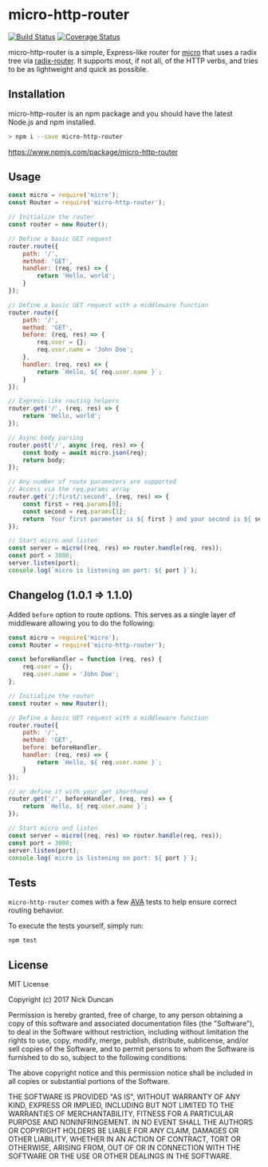 # micro-http-router
[![Build Status](https://travis-ci.org/protocol114/micro-http-router.svg?branch=master)](https://travis-ci.org/protocol114/micro-http-router) [![Coverage Status](https://coveralls.io/repos/github/protocol114/micro-http-router/badge.svg?branch=master)](https://coveralls.io/github/protocol114/micro-http-router?branch=master)

micro-http-router is a simple, Express-like router for [micro](https://github.com/zeit/micro) that uses a radix tree via [radix-router](https://github.com/charlieduong94/radix-router). It supports most, if not all, of the HTTP verbs, and tries to be as lightweight and quick as possible.

## Installation
micro-http-router is an npm package and you should have the latest Node.js and npm installed.

```bash
> npm i --save micro-http-router
```

https://www.npmjs.com/package/micro-http-router

## Usage

```javascript
const micro = require('micro');
const Router = require('micro-http-router');

// Initialize the router
const router = new Router();

// Define a basic GET request
router.route({
    path: '/',
    method: 'GET',
    handler: (req, res) => {
        return 'Hello, world';
    }
});

// Define a basic GET request with a middleware function
router.route({
    path: '/',
    method: 'GET',
    before: (req, res) => {
        req.user = {};
        req.user.name = 'John Doe';
    },
    handler: (req, res) => {
        return `Hello, ${ req.user.name }`;
    }
});

// Express-like routing helpers
router.get('/', (req, res) => {
    return 'Hello, world';
});

// Async body parsing
router.post('/', async (req, res) => {
    const body = await micro.json(req);
    return body;
});

// Any number of route parameters are supported
// Access via the req.params array
router.get('/:first/:second', (req, res) => {
    const first = req.params[0];
    const second = req.params[1];
    return `Your first parameter is ${ first } and your second is ${ second }.`;
});

// Start micro and listen
const server = micro((req, res) => router.handle(req, res));
const port = 3000;
server.listen(port);
console.log(`micro is listening on port: ${ port }`);
```

## Changelog (1.0.1 => 1.1.0)
Added `before` option to route options. This serves as a single layer of middleware allowing you to do the following:

```javascript
const micro = require('micro');
const Router = require('micro-http-router');

const beforeHandler = function (req, res) {
    req.user = {};
    req.user.name = 'John Doe';
};

// Initialize the router
const router = new Router();

// Define a basic GET request with a middleware function
router.route({
    path: '/',
    method: 'GET',
    before: beforeHandler,
    handler: (req, res) => {
        return `Hello, ${ req.user.name }`;
    }
});

// or define it with your get shorthand
router.get('/', beforeHandler, (req, res) => {
    return `Hello, ${ req.user.name }`;
});

// Start micro and listen
const server = micro((req, res) => router.handle(req, res));
const port = 3000;
server.listen(port);
console.log(`micro is listening on port: ${ port }`);
```

## Tests
`micro-http-router` comes with a few [AVA](https://github.com/avajs/ava) tests to help ensure correct routing behavior.

To execute the tests yourself, simply run:

`npm test`

## License
MIT License

Copyright (c) 2017 Nick Duncan

Permission is hereby granted, free of charge, to any person obtaining a copy
of this software and associated documentation files (the "Software"), to deal
in the Software without restriction, including without limitation the rights
to use, copy, modify, merge, publish, distribute, sublicense, and/or sell
copies of the Software, and to permit persons to whom the Software is
furnished to do so, subject to the following conditions:

The above copyright notice and this permission notice shall be included in all
copies or substantial portions of the Software.

THE SOFTWARE IS PROVIDED "AS IS", WITHOUT WARRANTY OF ANY KIND, EXPRESS OR
IMPLIED, INCLUDING BUT NOT LIMITED TO THE WARRANTIES OF MERCHANTABILITY,
FITNESS FOR A PARTICULAR PURPOSE AND NONINFRINGEMENT. IN NO EVENT SHALL THE
AUTHORS OR COPYRIGHT HOLDERS BE LIABLE FOR ANY CLAIM, DAMAGES OR OTHER
LIABILITY, WHETHER IN AN ACTION OF CONTRACT, TORT OR OTHERWISE, ARISING FROM,
OUT OF OR IN CONNECTION WITH THE SOFTWARE OR THE USE OR OTHER DEALINGS IN THE
SOFTWARE.